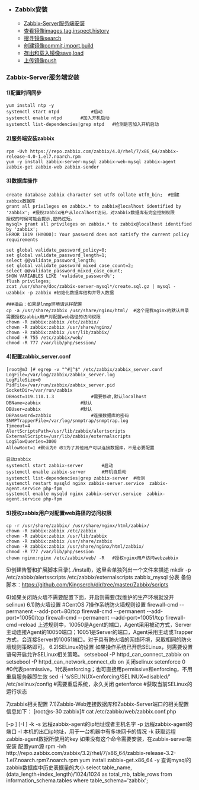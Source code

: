 + ### Zabbix安装
    + [Zabbix-Server服务端安装](#Zabbix-Server服务端安装)
    + [查看镜像images,tag,inspect,history](#查看镜像)
    + [搜寻镜像search](#搜寻镜像)
    + [创建镜像commit,import,build](#创建镜像)
    + [存出和载入镜像save,load](#存出和载入镜像)
    + [上传镜像push](#上传镜像)	
### Zabbix-Server服务端安装

#### 1)配置时间同步
```
yum install ntp -y 
systemctl start ntpd			#启动
systemctl enable ntpd		#加入开机启动
systemctl list-dependencies|grep ntpd	#检测是否加入开机启动
```
#### 2)服务端安装zabbix
```
rpm -Uvh https://repo.zabbix.com/zabbix/4.0/rhel/7/x86_64/zabbix-release-4.0-1.el7.noarch.rpm
yum -y install zabbix-server-mysql zabbix-web-mysql zabbix-agent zabbix-get zabbix-web zabbix-sender

```
#### 3)数据库操作
```
create database zabbix character set utf8 collate utf8_bin;  #创建zabbix数据库
grant all privileges on zabbix.* to zabbix@localhost identified by 'zabbix'; #授权zabbix用户从localhost访问，对zabbix数据库有完全控制权限
授权的时候可能会提示,密码过短。
mysql> grant all privileges on zabbix.* to zabbix@localhost identified by 'zabbix';
ERROR 1819 (HY000): Your password does not satisfy the current policy requirements

set global validate_password_policy=0;
set global validate_password_length=1;
select @@validate_password_length;
set global validate_password_mixed_case_count=2;
select @@validate_password_mixed_case_count;
SHOW VARIABLES LIKE 'validate_password%';
flush privileges;
zcat /usr/share/doc/zabbix-server-mysql*/create.sql.gz | mysql -uzabbix -p zabbix #初始化数据库结构并导入数据
```
```
###插曲：如果是lnmp环境请这样配置
cp -a /usr/share/zabbix	/usr/share/nginx/html/	#这个是我nginx的默认目录
需要授权zabbix用户对配置web路径的访问权限
chown -R zabbix:zabbix /etc/zabbix/
chown -R zabbix:zabbix /usr/share/nginx/
chown -R zabbix:zabbix /usr/lib/zabbix/
chmod -R 755 /etc/zabbix/web/
chmod -R 777 /var/lib/php/session/
```
#### 4)配置zabbix_server.conf
```
[root@m3 ]# egrep -v "^#|^$" /etc/zabbix/zabbix_server.conf
LogFile=/var/log/zabbix/zabbix_server.log
LogFileSize=0
PidFile=/var/run/zabbix/zabbix_server.pid
SocketDir=/var/run/zabbix
DBHost=119.110.1.3				#需要修改,默认localhost
DBName=zabbix				#默认
DBUser=zabbix				#默认
DBPassword=zabbix				#连接数据库的密码
SNMPTrapperFile=/var/log/snmptrap/snmptrap.log
Timeout=4
AlertScriptsPath=/usr/lib/zabbix/alertscripts
ExternalScripts=/usr/lib/zabbix/externalscripts
LogSlowQueries=3000
AllowRoot=1	#默认为0 改1为了其他用户可以连接数据库，不是必要配置
```
```
启动zabbix
systemctl start zabbix-server		#启动
systemctl enable zabbix-server		#开机自启动
systemctl list-dependencies|grep zabbix-server	#检测
systemctl restart mysqld nginx zabbix-server.service  zabbix-agent.service php-fpm
systemctl enable mysqld nginx zabbix-server.service  zabbix-agent.service php-fpm
```
#### 5)授权zabbix用户对配置web路径的访问权限
```
cp -r /usr/share/zabbix/ /usr/share/nginx/html/zabbix/
chown -R zabbix:zabbix /etc/zabbix
chown -R zabbix:zabbix /usr/lib/zabbix
chown -R zabbix:zabbix /usr/share/zabbix
chown -R zabbix:zabbix /usr/share/nginx/html/zabbix/
chmod -R 777 /var/lib/php/session
chown nginx:nginx /etc/zabbix/web/ -R	#授权nginx用户访问webzabbix
```
5)创建告警和扩展脚本目录(../install)，这里会单独列出一个文件来描述
mkdir -p /etc/zabbix/alertsscripts  /etc/zabbix/externalscripts
zabbix_mysql 分表 备份脚本：https://github.com/Kingserch/dir/tree/master/Zabbix/scripts


6)如果关闭防火墙不需要配置下面，开启则需要(我维护的生产环境就没开selinux)
6.1)防火墙设置
#CentOS 7操作系统防火墙规则设置
firewall-cmd --permanent --add-port=80/tcp
firewall-cmd --permanent --add-port=10050/tcp
firewall-cmd --permanent --add-port=10051/tcp
firewall-cmd –reload
上述规则中，10050是Agent的端口，Agent采用被动方式，Server主动连接Agent的10050端口；10051是Server的端口，Agent采用主动或Trapper方式，会连接Server的10051端口。对于具有防火墙的网络环境，采取相同的防火墙规则策略即可。
6.2)SELinux的设置
如果操作系统已开启SELinux，则需要设置语句开启允许SELinux相关策略。
setsebool -P httpd_can_connect_zabbix on
setsebool -P httpd_can_network_connect_db on
关闭selinux
setenforce 0 	#0代表permissive，1代表enforcing；也可直接用permissive和enforcing，不用重启服务器即生效
sed -i 's/SELINUX=enforcing/SELINUX=disabled/' /etc/selinux/config   #需要重启系统，永久关闭
getenforce 	#获取当前SELinux的运行状态

7)zabbix相关配置
7.1)Zabbix-Web连接数据库和Zabbix-Server端口的相关配置信息如下：
[root@s-30 zabbix]# cat /etc/zabbix/web/zabbix.conf.php 
<?php
// Zabbix GUI configuration file.
global $DB;

$DB['TYPE']     = 'MYSQL';
$DB['SERVER']   = 'localhost';
$DB['PORT']     = '0';
$DB['DATABASE'] = 'zabbix';
$DB['USER']     = 'zabbix';
$DB['PASSWORD'] = 'zabbix';

// Schema name. Used for IBM DB2 and PostgreSQL.
$DB['SCHEMA'] = '';

$ZBX_SERVER      = 'localhost';
$ZBX_SERVER_PORT = '10051';
$ZBX_SERVER_NAME = 'zabbix';

$IMAGE_FORMAT_DEFAULT = IMAGE_FORMAT_PNG;

$ZBX_SERVER      = '127.0.0.1';
$ZBX_SERVER_PORT = '10051';
$ZBX_SERVER_NAME = 'zbx4';

$IMAGE_FORMAT_DEFAULT = IMAGE_FORMAT_PNG;
7.2) /etc/zabbix/zabbix_server.conf 中的参数
[root@s-30 zabbix]# egrep -v "^#|^$" /etc/zabbix/zabbix_server.conf
LogFile=/var/log/zabbix/zabbix_server.log
LogFileSize=0
PidFile=/var/run/zabbix/zabbix_server.pid
SocketDir=/var/run/zabbix
DBHost=localhost				#数据库的ip如果不在本机，要写真实的iP
DBName=zabbix				#数据库的名称
DBUser=zabbix				#数据库的用户
DBPassword=zabbix				#数据库的密码
SNMPTrapperFile=/var/log/snmptrap/snmptrap.log
Timeout=4
AlertScriptsPath=/usr/lib/zabbix/alertscripts
ExternalScripts=/usr/lib/zabbix/externalscripts
LogSlowQueries=3000

8)zabbix_server程序中的参数
通过zabbix_server --help 可以查看配置的参数，可以通过在线热加改变某个配置参数
8.1)手动执行清理器Housekeeper，可以删除过期数据，如下：
[root@s-30 conf]# zabbix_server -R housekeeper_execute
zabbix_server [33612]: command sent successfully
[root@s-30 conf]# tail -f /var/log/zabbix/zabbix_server.log
  1649:20191101:051138.056 forced execution of the housekeeper
  1649:20191101:051138.056 executing housekeeper
  1649:20191101:051138.473 housekeeper [deleted 1073 hist/trends, 0 items/triggers, 0 events, 0 problems, 0 sessions, 0 alarms, 0 audit items in 0.376787 sec, idle for 1 hour(s)]
  1648:20191101:051238.693 forced reloading of the configuration cache
  1651:20191101:090445.247 slow query: 10340.401633 sec, "select h.hostid,h.host,h.name,t.httptestid,t.name,t.agent,t.authentication,t.http_user,t.http_password,t.http_proxy,t.retries,t.ssl_cert_file,t.ssl_key_file,t.ssl_key_password,t.verify_peer,t.verify_host,t.delay from httptest t,hosts h where t.hostid=h.hostid and t.nextcheck<=1572559944 and mod(t.httptestid,1)=0 and t.status=0 and h.proxy_hostid is null and h.status=0 and (h.maintenance_status=0 or h.maintenance_type=0)"
  1649:20191101:090602.697 executing housekeeper
  1649:20191101:090603.126 housekeeper [deleted 3649 hist/trends, 0 items/triggers, 0 events, 0 problems, 0 sessions, 0 alarms, 0 audit items in 0.427603 sec, idle for 1 hour(s)]
  1649:20191101:093731.806 forced execution of the housekeeper
  1649:20191101:093731.806 executing housekeeper
  1649:20191101:093732.103 housekeeper [deleted 2122 hist/trends, 0 items/triggers, 0 events, 0 problems, 0 sessions, 0 alarms, 0 audit items in 0.283118 sec, idle for 1 hour(s)]
8.2)在线执行重载配置缓存
[root@s-30 conf]# zabbix_server -R config_cache_reload
[root@s-30 conf]# zabbix_server -R config_cache_reload
8.3)在线调整日志运行级别，执行一次，降低一个级别
[root@s-30 conf]# zabbix_server -R log_level_decrease
zabbix_server [33878]: command sent successfully
[root@s-30 conf]# tail -1 /var/log/zabbix/zabbix_server.log
  1669:20191101:094205.982 log level has been decreased to 2 (error)
8.3)在线调整日志级别，执行一次，增加一个级别
[root@s-30 conf]# zabbix_server -R log_level_increase
zabbix_server [33973]: command sent successfully
[root@s-30 conf]# tail -1 /var/log/zabbix/zabbix_server.log
  1675:20191101:094338.416 log level has been increased to 3 (warning)
8.4)调整某个进程（pid）的日志运行级别
[root@s-30 conf]# ps -ef |grep zabbix|wc -l
zabbix_server -R log_level_increase=pid		#可以跟进程的pid
zabbix_server -R log_level_increase=poller		#可以跟进程的名字
zabbix_server -R log_level_increase=poller	,3	#可以根据进程名字设置日志级别

二)Zabbix-Agent客户端安装
1）客服端的采集方式为Agent，snmp等
rpm -ivh http://repo.zabbix.com/zabbix/4.0/rhel/7/x86_64/zabbix-release-4.0-1.el7.noarch.rpm #安装Zabbix官方的yum源
yum install -y  zabbix-agent  
# 由于Zabbix-Server服务器本身也需要监控，所以在Zabbix-Server服务器中也同样需要安装Zabbix-Agent
防火墙配置
#CentOS 7
firewall-cmd --permanent --add-port=10050/tcp
firewall-cmd --reload
2)配置zabbix_agentd.conf
[root@s-30 /]# egrep -v "^#|^$" /etc/zabbix/zabbix_agentd.conf 
PidFile=/var/run/zabbix/zabbix_agentd.pid	#pid文件路径
LogFile=/var/log/zabbix/zabbix_agentd.log	#日志文件路径
LogFileSize=0				#日志切割大小，0表示不切割		
Server=127.0.0.1		#被动模式，zabbix-server的IP地址，允许zabbix_server服务器连接客户端，多个ip用逗号分隔		
ServerActive=127.0.0.1	#主动模式，zabbix-server的ip地址，Hostname值与zabbix-web页面中的主机名一致
Hostname=Zabbix server	#本机的Hostname，使用主动模式必须配置
Include=/etc/zabbix/zabbix_agentd.d/*.conf	#包含的子配置文件
UnsafeUserParameters=1              	#启用特殊字符，用于自定义监控

[root@s-30 /]# systemctl enable zabbix-agent	#加入开机启动
[root@s-30 /]# systemctl start zabbix-agent	#启动服务
到此agent，的监控方式安装完成

zabbix_get检测验证客户端的配置是否正确,命令格式如下：
zabbix_get [-hV] -s <host name or IP> [-p <port>] [-I <ip address>] -k <key>
-s	远程zabbix-agent的ip地址或者主机名字
-p	远程zabbix-agent的端口
-I	本机的出口ip地址，用于一台机器中有多块网卡的情况
-k	获取远程zabbix-agent数据所使用的key
如果没有这个命令需要安装，在zabbix-server端安装
配置yum源
rpm -ivh http://repo.zabbix.com/zabbix/3.2/rhel/7/x86_64/zabbix-release-3.2-1.el7.noarch.rpm7.noarch.rpm
yum install zabbix-get.x86_64 -y

查询mysql的zabbix数据库中历史表据量的大小
select table_name, (data_length+index_length)/1024/1024 as total_mb, table_rows  from  information_schema.tables  where  table_schema='zabbix';